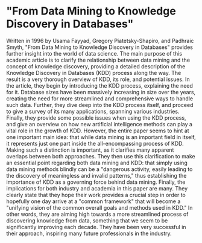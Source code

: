 # "From Data Mining to Knowledge Discovery in Databases"

Written in 1996 by Usama Fayyad, Gregory Piatetsky-Shapiro, and Padhraic Smyth, "From Data Mining to Knowledge Discovery in Databases" provides further insight into the world of data science. The main purpose of this academic article is to clarify the relationship between data mining and the concept of knowledge discovery, providing a detailed description of the Knowledge Discovery in Databases (KDD) process along the way. The result is a very thorough overview of KDD, its role, and potential issues.
In the article, they begin by introducing the KDD process, explaining the need for it. Database sizes have been massively increasing in size over the years, creating the need for more streamlined and comprehensive ways to handle such data. Further, they dive deep into the KDD process itself, and proceed to give a survey of its many applications, spanning various industries. Finally, they provide some possible issues when using the KDD process, and give an overview on how new artificial intelligence methods can play a vital role in the growth of KDD.
However, the entire paper seems to hint at one important main idea: that while data mining is an important field in itself, it represents just one part inside the all-encompassing process of KDD. Making such a distinction is important, as it clarifies many apparent overlaps between both approaches. They then use this clarification to make an essential point regarding both data mining and KDD: that simply using data mining methods blindly can be a "dangerous activity, easily leading to the discovery of meaningless and invalid patterns," thus establishing the importance of KDD as a governing force behind data mining. 
Finally, the implications for both industry and academia in this paper are many. They clearly state that they hope their work provides a crucial step in order to hopefully one day arrive at a "common framework" that will become a "unifying vision of the common overall goals and methods used in KDD." In other words, they are aiming high towards a more streamlined process of discovering knowledge from data, something that we seem to be significantly improving each decade. They have been very successful in their approach, inspiring many future professionals in the industry.
